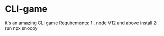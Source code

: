 # CLI-game
it's an amazing CLI game
Requirements:
  1:. node V12 and above install
  2:. run npx snoopy
  

